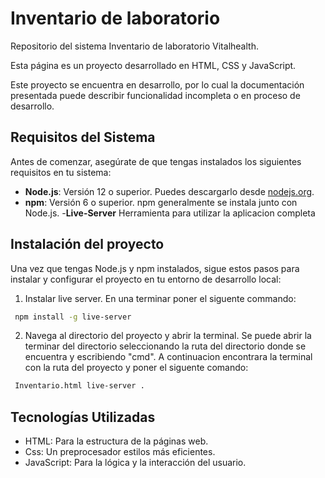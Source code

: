 # Inventario de laboratorio

Repositorio del sistema Inventario de laboratorio Vitalhealth.

Esta página es un proyecto  desarrollado en HTML, CSS y JavaScript.

Este proyecto se encuentra en desarrollo, por lo cual la documentación presentada puede describir funcionalidad incompleta o en proceso de desarrollo.

## Requisitos del Sistema

Antes de comenzar, asegúrate de que tengas instalados los siguientes requisitos en tu sistema:

- **Node.js**: Versión 12 o superior. Puedes descargarlo desde [nodejs.org](https://nodejs.org/).
- **npm**: Versión 6 o superior. npm generalmente se instala junto con Node.js.
-**Live-Server** Herramienta para utilizar la aplicacion completa

## Instalación del proyecto
Una vez que tengas Node.js y npm instalados, sigue estos pasos para instalar y configurar el proyecto en tu entorno de desarrollo local:

1. Instalar live server. En una terminar poner el siguente commando:

```bash
 npm install -g live-server
```

2. Navega al directorio del proyecto y abrir la terminal. Se puede abrir la terminar del directorio seleccionando la ruta del directorio donde se encuentra y escribiendo "cmd". A continuacion encontrara la terminal con la ruta del proyecto y poner el siguente comando:

```bash
 Inventario.html live-server .
```


## Tecnologías Utilizadas

- HTML: Para la estructura de la páginas web.
- Css: Un preprocesador estilos más eficientes.
- JavaScript: Para la lógica y la interacción del usuario.
